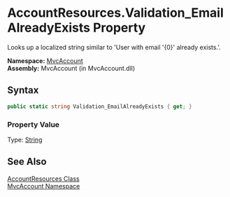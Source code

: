 AccountResources.Validation_EmailAlreadyExists Property
=======================================================
Looks up a localized string similar to 'User with email '{0}' already exists.'.

**Namespace:** [MvcAccount][1]  
**Assembly:** MvcAccount (in MvcAccount.dll)

Syntax
------

```csharp
public static string Validation_EmailAlreadyExists { get; }
```

### Property Value
Type: [String][2]

See Also
--------
[AccountResources Class][3]  
[MvcAccount Namespace][1]  

[1]: ../README.md
[2]: http://msdn.microsoft.com/en-us/library/s1wwdcbf
[3]: README.md